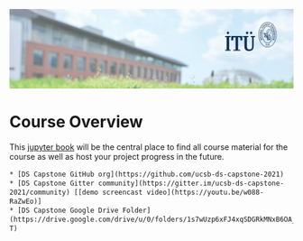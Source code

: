 ![](images/itu_header.jpeg)


# Course Overview

This [jupyter book](https://jupyterbook.org) will be the central place to find all course material for the course as well as host your project progress in the future.

```{note}
* [DS Capstone GitHub org](https://github.com/ucsb-ds-capstone-2021)
* [DS Capstone Gitter community](https://gitter.im/ucsb-ds-capstone-2021/community) [[demo screencast video](https://youtu.be/w088-RaZwEo)]
* [DS Capstone Google Drive Folder](https://drive.google.com/drive/u/0/folders/1s7wUzp6xFJ4xqSDGRkMNxB6OA_L35I-T)
```


